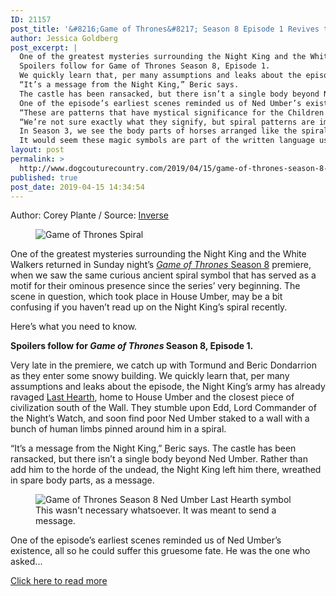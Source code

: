 ```yaml
---
ID: 21157
post_title: '&#8216;Game of Thrones&#8217; Season 8 Episode 1 Revives the Night King&#8217;s Spiral Symbol'
author: Jessica Goldberg
post_excerpt: |
  One of the greatest mysteries surrounding the Night King and the White Walkers returned in Sunday night’s Game of Thrones Season 8 premiere, when we saw the same curious ancient spiral symbol that has served as a motif for their ominous presence since the series’ very beginning.
  Spoilers follow for Game of Thrones Season 8, Episode 1.
  We quickly learn that, per many assumptions and leaks about the episode, the Night King’s army has already ravaged Last Hearth, home to House Umber and the closest piece of civilization south of the Wall.
  “It’s a message from the Night King,” Beric says.
  The castle has been ransacked, but there isn’t a single body beyond Ned Umber.
  One of the episode’s earliest scenes reminded us of Ned Umber’s existence, all so he could suffer this gruesome fate.
  “These are patterns that have mystical significance for the Children of the Forest,” he said.
  “We’re not sure exactly what they signify, but spiral patterns are important in a lot of different cultures in our world, so it makes sense that they would be in this world.” In the first Game of Thrones scene ever, several men of the Night’s Watch see the bodies of Wildlings arranged like the circular symbol.
  In Season 3, we see the body parts of horses arranged like the spiral.
  It would seem these magic symbols are part of the written language used by the Children of the Forest and are directly associated with the White Walkers.
layout: post
permalink: >
  http://www.dogcouturecountry.com/2019/04/15/game-of-thrones-season-8-episode-1-revives-the-night-kings-spiral-symbol/
published: true
post_date: 2019-04-15 14:34:54
---
```

<p class="article-info-author-source"> <span>Author: Corey Plante</span>&nbsp;/&nbsp;<span>Source: <a href="https://www.inverse.com/article/54896-game-of-thrones-season-8-ned-umber-night-king-s-white-walker-spiral" target="_blank">Inverse</a></span> </p> <figure><picture><source media="(max-width:559px)" srcset="https://fsmedia.imgix.net/62/55/37/a4/1e2a/4f5e/8e59/76ccb2333e24/night-king-spiral.png?rect=0%2C0%2C1437%2C719&amp;auto=format%2Ccompress&amp;w=375, https://fsmedia.imgix.net/62/55/37/a4/1e2a/4f5e/8e59/76ccb2333e24/night-king-spiral.png?rect=0%2C0%2C1437%2C719&amp;auto=format%2Ccompress&amp;dpr=2&amp;w=375 2x"></picture><img alt="Game of Thrones Spiral" src="https://fsmedia.imgix.net/62/55/37/a4/1e2a/4f5e/8e59/76ccb2333e24/night-king-spiral.png?rect=0%2C0%2C1437%2C719&amp;auto=format%2Ccompress&amp;dpr=2&amp;w=650" srcset="https://fsmedia.imgix.net/62/55/37/a4/1e2a/4f5e/8e59/76ccb2333e24/night-king-spiral.png?rect=0%2C0%2C1437%2C719&amp;auto=format%2Ccompress&amp;w=650, https://fsmedia.imgix.net/62/55/37/a4/1e2a/4f5e/8e59/76ccb2333e24/night-king-spiral.png?rect=0%2C0%2C1437%2C719&amp;auto=format%2Ccompress&amp;dpr=2&amp;w=650 2x"></figure>
<p>One of the greatest mysteries surrounding the Night King and the White Walkers returned in Sunday night’s <a href="https://www.inverse.com/article/54790-game-of-thrones-season-8-episode-1-spoilers-cast-comments-on-the-ending"><em>Game of Thrones</em> Season 8</a> premiere, when we saw the same curious ancient spiral symbol that has served as a motif for their ominous presence since the series’ very beginning. The scene in question, which took place in House Umber, may be a bit confusing if you haven’t read up on the Night King’s spiral recently.</p>
<p>Here’s what you need to know.</p>
<p><strong>Spoilers follow for <em>Game of Thrones</em> Season 8, Episode 1.</strong></p>
<p>Very late in the premiere, we catch up with Tormund and Beric Dondarrion as they enter some snowy building. We quickly learn that, per many assumptions and leaks about the episode, the Night King’s army has already ravaged <a href="https://www.inverse.com/article/54599-game-of-thrones-season-8-spoilers-in-episode-1-premiere-leak">Last Hearth</a>, home to House Umber and the closest piece of civilization south of the Wall. They stumble upon Edd, Lord Commander of the Night’s Watch, and soon find poor Ned Umber staked to a wall with a bunch of human limbs pinned around him in a spiral.</p>
<p>“It’s a message from the Night King,” Beric says. The castle has been ransacked, but there isn’t a single body beyond Ned Umber. Rather than add him to the horde of the undead, the Night King left him there, wreathed in spare body parts, as a message.</p>
<figure><picture><img alt="Game of Thrones Season 8 Ned Umber Last Hearth symbol" src="https://fsmedia.imgix.net/43/2a/6f/a7/bd30/4ab1/b124/7ed68fd2b689/this-wasnt-necessary-whatsoever-it-was-meant-to-send-a-message.png?rect=0%2C0%2C1439%2C720&amp;auto=format%2Ccompress&amp;dpr=2&amp;w=650" srcset="https://fsmedia.imgix.net/43/2a/6f/a7/bd30/4ab1/b124/7ed68fd2b689/this-wasnt-necessary-whatsoever-it-was-meant-to-send-a-message.png?rect=0%2C0%2C1439%2C720&amp;auto=format%2Ccompress&amp;w=650, https://fsmedia.imgix.net/43/2a/6f/a7/bd30/4ab1/b124/7ed68fd2b689/this-wasnt-necessary-whatsoever-it-was-meant-to-send-a-message.png?rect=0%2C0%2C1439%2C720&amp;auto=format%2Ccompress&amp;dpr=2&amp;w=650 2x"></picture>
<figcaption>This wasn't necessary whatsoever. It was meant to send a message.</figcaption>
</figure>
<p>One of the episode’s earliest scenes reminded us of Ned Umber’s existence, all so he could suffer this gruesome fate. He was the one who asked...</p> <p class="article-info-more"> <a href="https://www.inverse.com/article/54896-game-of-thrones-season-8-ned-umber-night-king-s-white-walker-spiral" target="_blank">Click here to read more</a> </p>